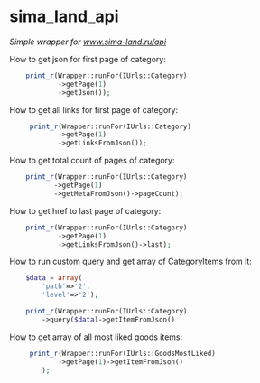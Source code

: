 # sima_land_api

*Simple wrapper for www.sima-land.ru/api*

How to get json for first page of category:
```php
    print_r(Wrapper::runFor(IUrls::Category)
            ->getPage(1)
            ->getJson());
```
How to get all links for first page of category:
```php
     print_r(Wrapper::runFor(IUrls::Category)
            ->getPage(1)
            ->getLinksFromJson());
```
How to get total count of pages of category:
```php
    print_r(Wrapper::runFor(IUrls::Category)
           ->getPage(1)
           ->getMetaFromJson()->pageCount);
```
How to get href to last page of category:
```php
    print_r(Wrapper::runFor(IUrls::Category)
            ->getPage(1)
            ->getLinksFromJson()->last);
```
How to run custom query and get array of CategoryItems from it: 
```php
    $data = array(
        'path'=>'2',
        'level'=>'2');

    print_r(Wrapper::runFor(IUrls::Category)
        ->query($data)->getItemFromJson()
```
How to get array of all most liked goods items:
```php
     print_r(Wrapper::runFor(IUrls::GoodsMostLiked)
            ->getPage(1)->getItemFromJson()
        );
```
